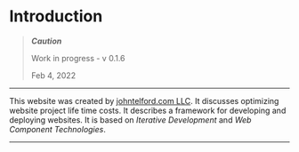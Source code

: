 # Introduction

> ***Caution***
> 
> Work in progress - v 0.1.6
> 
> Feb 4, 2022

---

This website was created by [johntelford.com LLC](company.md). It discusses optimizing website project life time costs. It describes a framework for developing and deploying websites. It is based on *Iterative Development* and *Web Component Technologies*.

---

